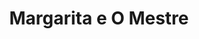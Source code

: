 ---
layout: card_flex_nav
lang: PT
title:  Margarita e O Mestre  
isbn: 9789727089789
cover: /assets/images/PT/MM_PT_002_front.jpg
bcover: /assets/images/PT/MM_PT_002_back.jpg
pubyr: 2007
editor: Ed. Relogio d’Agua
acqdt: 07/2022
acqplace: Lib. Bertrand – Lisboa
contrib: P
---